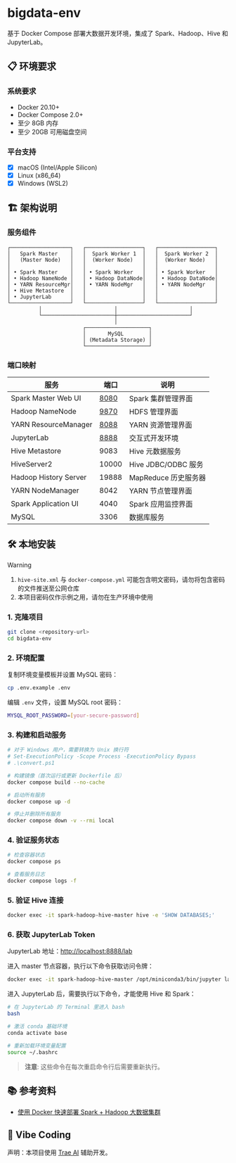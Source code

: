 
# bigdata-env

基于 Docker Compose 部署大数据开发环境，集成了 Spark、Hadoop、Hive 和 JupyterLab。

<!-- ## 🚀 技术栈

- **Apache Spark** - 分布式计算引擎
- **Apache Hadoop** - 分布式存储和资源管理
- **Apache Hive** - 数据仓库软件
- **JupyterLab** - 交互式开发环境
- **MySQL** - Hive 元数据存储
- **Miniconda** - Python 环境管理 -->

## 📋 环境要求

### 系统要求

- Docker 20.10+
- Docker Compose 2.0+
- 至少 8GB 内存
- 至少 20GB 可用磁盘空间

### 平台支持

- [x] macOS (Intel/Apple Silicon)
- [x] Linux (x86_64)
- [x] Windows (WSL2)

## 🏗️ 架构说明

### 服务组件
```
┌───────────────────┐   ┌──────────────────┐   ┌──────────────────┐
│   Spark Master    │   │  Spark Worker 1  │   │  Spark Worker 2  │
│   (Master Node)   │   │  (Worker Node)   │   │  (Worker Node)   │
│                   │   │                  │   │                  │
│ • Spark Master    │   │ • Spark Worker   │   │ • Spark Worker   │
│ • Hadoop NameNode │   │ • Hadoop DataNode│   │ • Hadoop DataNode│
│ • YARN ResourceMgr│   │ • YARN NodeMgr   │   │ • YARN NodeMgr   │
│ • Hive Metastore  │   │                  │   │                  │
│ • JupyterLab      │   │                  │   │                  │
└───────────────────┘   └──────────────────┘   └──────────────────┘
          │                       │                       │
          └───────────────────────┼───────────────────────┘
                                  │
                        ┌────────────────────┐
                        │       MySQL        │
                        │ (Metadata Storage) │
                        └────────────────────┘
```

### 端口映射

| 服务 | 端口 | 说明 |
|------|------|------|
| Spark Master Web UI | [8080](http://localhost:8080) | Spark 集群管理界面 |
| Hadoop NameNode | [9870](http://localhost:9870) | HDFS 管理界面 |
| YARN ResourceManager | [8088](http://localhost:8088) | YARN 资源管理界面 |
| JupyterLab | [8888](http://localhost:8888) | 交互式开发环境 |
| Hive Metastore | 9083 | Hive 元数据服务 |
| HiveServer2 | 10000 | Hive JDBC/ODBC 服务 |
| Hadoop History Server | 19888 | MapReduce 历史服务器 |
| YARN NodeManager | 8042 | YARN 节点管理界面 |
| Spark Application UI | 4040 | Spark 应用监控界面 |
| MySQL | 3306 | 数据库服务 |

## 🛠️ 本地安装

> [!WARNING]
>
> 1. `hive-site.xml` 与 `docker-compose.yml` 可能包含明文密码，请勿将包含密码的文件推送至公网仓库
> 2. 本项目密码仅作示例之用，请勿在生产环境中使用

### 1. 克隆项目

```bash
git clone <repository-url>
cd bigdata-env
```

### 2. 环境配置

复制环境变量模板并设置 MySQL 密码：

```bash
cp .env.example .env
```

编辑 `.env` 文件，设置 MySQL root 密码：

```bash
MYSQL_ROOT_PASSWORD=[your-secure-password]
```

### 3. 构建和启动服务

```bash
# 对于 Windows 用户，需要转换为 Unix 换行符
# Set-ExecutionPolicy -Scope Process -ExecutionPolicy Bypass
# .\convert.ps1

# 构建镜像（首次运行或更新 Dockerfile 后）
docker compose build --no-cache

# 启动所有服务
docker compose up -d

# 停止并删除所有服务
docker compose down -v --rmi local
```

### 4. 验证服务状态

```bash
# 检查容器状态
docker compose ps

# 查看服务日志
docker compose logs -f
```

### 5. 验证 Hive 连接

```bash
docker exec -it spark-hadoop-hive-master hive -e 'SHOW DATABASES;'
```

### 6. 获取 JupyterLab Token

JupyterLab 地址：[http://localhost:8888/lab](http://localhost:8888/lab)

进入 master 节点容器，执行以下命令获取访问令牌：

```bash
docker exec -it spark-hadoop-hive-master /opt/miniconda3/bin/jupyter lab list
```

进入 JupyterLab 后，需要执行以下命令，才能使用 Hive 和 Spark：

```bash
# 在 JupyterLab 的 Terminal 里进入 bash
bash

# 激活 conda 基础环境
conda activate base

# 重新加载环境变量配置
source ~/.bashrc
```

> **注意**: 这些命令在每次重启命令行后需要重新执行。

<!-- ### 7. 访问 Web 界面

- **JupyterLab**: http://localhost:8888/lab
- **Spark Master**: http://localhost:8080
- **Hadoop NameNode**: http://localhost:9870
- **YARN ResourceManager**: http://localhost:8088 -->

<!-- ## 📁 项目结构

```
bigdata-env/
├── .env.example              # 环境变量模板
├── .gitignore               # Git 忽略文件
├── Dockerfile               # 镜像构建文件
├── README.md                # 项目说明文档
├── docker-compose.yml       # 服务编排文件
├── docs.md                  # 详细文档
├── config/                  # 配置文件目录
│   ├── core-site.xml       # Hadoop 核心配置
│   ├── hadoop-env.sh       # Hadoop 环境变量
│   ├── hdfs-site.xml       # HDFS 配置
│   ├── hive-site.xml       # Hive 配置
│   ├── mapred-site.xml     # MapReduce 配置
│   ├── ssh_config          # SSH 配置
│   ├── workers             # Worker 节点列表
│   └── yarn-site.xml       # YARN 配置
├── share/                   # 共享数据目录
│   └── .gitkeep
├── start-master.sh          # 主节点启动脚本
├── start-worker.sh          # 工作节点启动脚本
└── archived/                # 历史版本存档
    ├── 1-spark/
    ├── 2-spark-hadoop/
    ├── 3-spark-hadoop-hive/
    └── 4-spark-hadoop-hive-jupyterlab/
``` -->

## 📚 参考资料

- [使用 Docker 快速部署 Spark + Hadoop 大数据集群](https://s1mple.cc/2021/10/12/%E4%BD%BF%E7%94%A8-Docker-%E5%BF%AB%E9%80%9F%E9%83%A8%E7%BD%B2-Spark-Hadoop-%E5%A4%A7%E6%95%B0%E6%8D%AE%E9%9B%86%E7%BE%A4/)

## 📝 Vibe Coding

声明：本项目使用 [Trae AI](https://trae.ai) 辅助开发。
